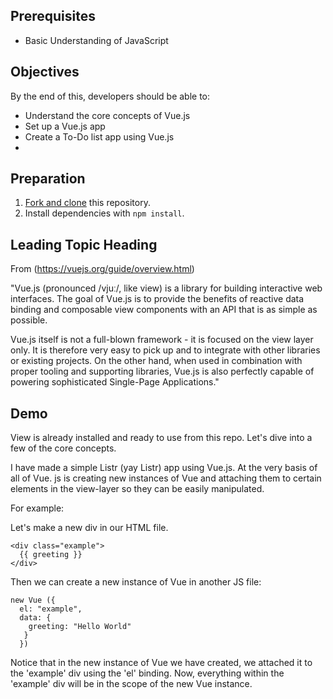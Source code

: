 ## Prerequisites

-   Basic Understanding of JavaScript

## Objectives

By the end of this, developers should be able to:

-   Understand the core concepts of Vue.js
-   Set up a Vue.js app
-   Create a To-Do list app using Vue.js
-

## Preparation

1.  [Fork and clone](https://github.com/ga-wdi-boston/meta/wiki/ForkAndClone)
    this repository.
2.  Install dependencies with `npm install`.


## Leading Topic Heading

From (https://vuejs.org/guide/overview.html)

"Vue.js (pronounced /vjuː/, like view) is a library for building interactive web interfaces. The goal of Vue.js is to provide the benefits of reactive data binding and composable view components with an API that is as simple as possible.

Vue.js itself is not a full-blown framework - it is focused on the view layer only. It is therefore very easy to pick up and to integrate with other libraries or existing projects. On the other hand, when used in combination with proper tooling and supporting libraries, Vue.js is also perfectly capable of powering sophisticated Single-Page Applications."

## Demo

View is already installed and ready to use from this repo. Let's dive into a few of the core concepts.

I have made a simple Listr (yay Listr) app using Vue.js. At the very basis of all of Vue. js is creating new instances of Vue and attaching them to certain elements in the view-layer so they can be easily manipulated.

For example:

Let's make a new div in our HTML file.

```
<div class="example">
  {{ greeting }}
</div>
```

Then we can create a new instance of Vue in another JS file:

```
new Vue ({
  el: "example",
  data: {
    greeting: "Hello World"
   }
  })
```

  Notice that in the new instance of Vue we have created, we attached it to the 'example' div using the 'el' binding. Now, everything within the 'example' div will be in the scope of the new Vue instance.

  
